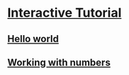 # [Interactive Tutorial](index.md)
## [Hello world](hello-world.md)
## [Working with numbers](working-with-numbers.md)
